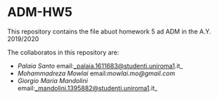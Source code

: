 # ADM-HW5

This repository contains the file abuot homework 5 ad ADM in the A.Y. 2019/2020

The collaboratos in this repository are:

* _Palaia Santo_            email:_palaia.1611683@studenti.uniroma1.it_
* _Mohammadreza Mowlai_     email:_mowlai.mo@gmail.com_
* _Giorgio Maria Mandolini_ email:_mandolini.1395882@studenti.uniroma1.it_
